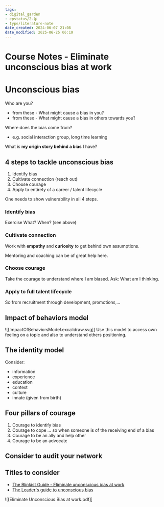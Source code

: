 ```yaml
---
tags: 
- digital_garden
- epstatus/2-🪴
- type/literature-note
date_created: 2024-06-07 21:08
date_modified: 2025-06-25 06:10
---
```

# Course Notes - Eliminate unconscious bias at work

# Unconscious bias

Who are you?
+ from these - What might cause a bias in you?
+ from these - What might cause a bias in others towards you?

Where does the bias come from?
+ e.g. social interaction group, long time learning

What is **my origin story behind a bias** I have?

## 4 steps to tackle unconscious bias

1) Identify bias
2) Cultivate connection (reach out)
3) Choose courage
4) Apply to entirety of a career / talent lifecycle

One needs to show vulnerability in all 4 steps.

### Identify bias

Exercise What? When? (see above)

### Cultivate connection

Work with **empathy** and **curiosity** to get behind own assumptions.

Mentoring and coaching can be of great help here.

### Choose courage

Take the courage to understand where I am biased. Ask: What am I thinking.

### Apply to full talent lifecycle

So from recruitment through development, promotions,...

## Impact of behaviors model

![[ImpactOfBehaviorsModel.excalidraw.svg]]
Use this model to access own feeling on a topic and also to understand others positioning.

## The identity model

Consider:
+ information
+ experience
+ education
+ context
+ culture
+ innate (given from birth)

## Four pillars of courage

1) Courage to identify bias
2) Courage to cope ... so when someone is of the receiving end of a bias
3) Courage to be an ally and help other
4) Courage to be an advocate 

## Consider to audit your network

## Titles to consider

+ [The Blinkist Guide  - Eliminate unconscious bias at work](https://www.blinkist.com/guides/eliminate-unconscious-bias-at-work-with-pamela-fuller)
+ [The Leader's guide to unconscious bias](https://www.blinkist.com/en/app/books/the-leaders-guide-to-unconscious-bias-en)

![[Eliminate Unconscious Bias at work.pdf]]